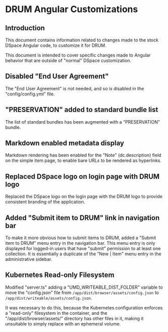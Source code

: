 # DRUM Angular Customizations

## Introduction

This document contains information related to changes made to the stock DSpace
Angular code, to customize it for DRUM.

This document is intended to cover specific changes made to Angular behavior
that are outside of "normal" DSpace customization.

## Disabled "End User Agreement"

The "End User Agreement" is not needed, and so is disabled in the
"config/config.yml" file.

## "PRESERVATION" added to standard bundle list

The list of standard bundles has been augmented with a "PRESERVATION" bundle.

## Markdown enabled metadata display

Markdown rendering has been enabled for the "Note" (dc.description) field
on the simple item page, to enable bare URLs to be rendered as hyperlinks.

## Replaced DSpace logo on login page with DRUM logo

Replaced the DSpace logo on the login page with the DRUM logo to provide
consistent branding of the application.

## Added "Submit item to DRUM" link in navigation bar

To make it more obvious how to submit items to DRUM, added a
"Submit item to DRUM" menu entry in the navigation bar. This menu entry is only
displayed for logged-in users that have "submit" permission to at least one
collection. It is essentially a duplicate of the "New | Item" menu
entry in the administrative sidebar.

## Kubernetes Read-only Filesystem

Modified "server.ts" adding a "UMD_WRITEABLE_DIST_FOLDER" variable to move the
"config.json" file from `/app/dist/browser/assets/config.json` to
`/app/dist/writeable/assets/config.json`.

It was necessary to do this, because the Kubernetes configuration enforces a
"read-only" filesystem in the container, and the "/app/dist/browser/assets/"
directory has other files in it, making it unsuitable to simply replace with
an ephemeral volume.
